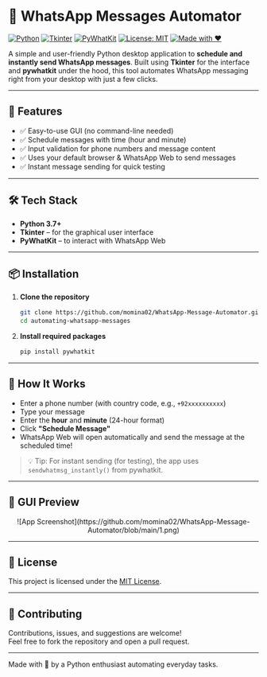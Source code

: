 # 📲 WhatsApp Messages Automator

[![Python](https://img.shields.io/badge/Python-3.7%2B-blue.svg)](https://www.python.org/downloads/)
[![Tkinter](https://img.shields.io/badge/GUI-Tkinter-orange)](https://docs.python.org/3/library/tkinter.html)
[![PyWhatKit](https://img.shields.io/badge/Library-pywhatkit-green)](https://pypi.org/project/pywhatkit/)
[![License: MIT](https://img.shields.io/badge/License-MIT-yellow.svg)](LICENSE)
[![Made with ❤️](https://img.shields.io/badge/Made%20with-%E2%9D%A4-red)](#)

A simple and user-friendly Python desktop application to **schedule and instantly send WhatsApp messages**. Built using **Tkinter** for the interface and **pywhatkit** under the hood, this tool automates WhatsApp messaging right from your desktop with just a few clicks.

---

## 🚀 Features

- ✅ Easy-to-use GUI (no command-line needed)
- ✅ Schedule messages with time (hour and minute)
- ✅ Input validation for phone numbers and message content
- ✅ Uses your default browser & WhatsApp Web to send messages
- ✅ Instant message sending for quick testing

---

## 🛠️ Tech Stack

- **Python 3.7+**
- **Tkinter** – for the graphical user interface
- **PyWhatKit** – to interact with WhatsApp Web

---

## 📦 Installation

1. **Clone the repository**  
   ```bash
   git clone https://github.com/momina02/WhatsApp-Message-Automator.git
   cd automating-whatsapp-messages
   ```

2. **Install required packages**  
   ```bash
   pip install pywhatkit
   ```

---

## 🧠 How It Works

- Enter a phone number (with country code, e.g., `+92xxxxxxxxxx`)
- Type your message
- Enter the **hour** and **minute** (24-hour format)
- Click **"Schedule Message"**
- WhatsApp Web will open automatically and send the message at the scheduled time!

> 💡 Tip: For instant sending (for testing), the app uses `sendwhatmsg_instantly()` from pywhatkit.

---

## 📸 GUI Preview

<p align="center">
   ![App Screenshot](https://github.com/momina02/WhatsApp-Message-Automator/blob/main/1.png)
</p>

---

## 📄 License

This project is licensed under the [MIT License](LICENSE).

---

## 🙌 Contributing

Contributions, issues, and suggestions are welcome!  
Feel free to fork the repository and open a pull request.

---

Made with 💚 by a Python enthusiast automating everyday tasks.
